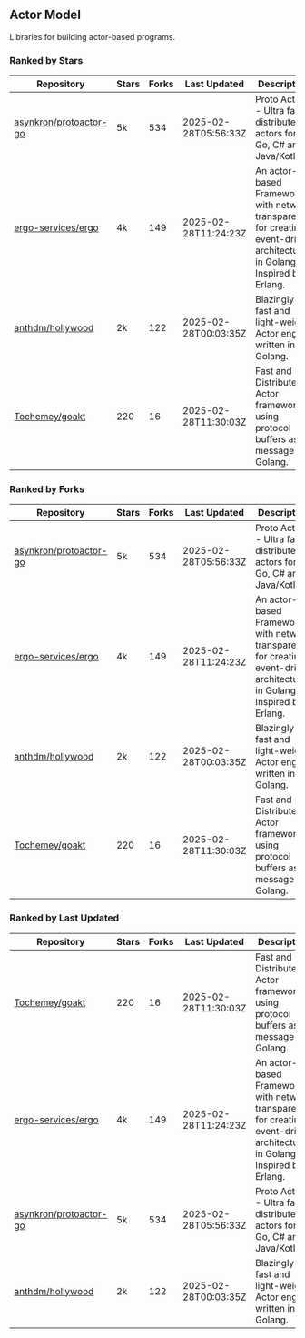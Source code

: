 ## Actor Model

Libraries for building actor-based programs.

### Ranked by Stars

| Repository | Stars | Forks | Last Updated | Description | 
|------------|-------|-------|--------------|-------------|
| [asynkron/protoactor-go](https://github.com/asynkron/protoactor-go) | 5k | 534 | 2025-02-28T05:56:33Z |  Proto Actor - Ultra fast distributed actors for Go, C# and Java/Kotlin. |
| [ergo-services/ergo](https://github.com/ergo-services/ergo) | 4k | 149 | 2025-02-28T11:24:23Z |  An actor-based Framework with network transparency for creating event-driven architecture in Golang. Inspired by Erlang. |
| [anthdm/hollywood](https://github.com/anthdm/hollywood) | 2k | 122 | 2025-02-28T00:03:35Z |  Blazingly fast and light-weight Actor engine written in Golang. |
| [Tochemey/goakt](https://github.com/Tochemey/goakt) | 220 | 16 | 2025-02-28T11:30:03Z |  Fast and Distributed Actor framework using protocol buffers as message for Golang. |

### Ranked by Forks

| Repository | Stars | Forks | Last Updated | Description | 
|------------|-------|-------|--------------|-------------|
| [asynkron/protoactor-go](https://github.com/asynkron/protoactor-go) | 5k | 534 | 2025-02-28T05:56:33Z |  Proto Actor - Ultra fast distributed actors for Go, C# and Java/Kotlin. |
| [ergo-services/ergo](https://github.com/ergo-services/ergo) | 4k | 149 | 2025-02-28T11:24:23Z |  An actor-based Framework with network transparency for creating event-driven architecture in Golang. Inspired by Erlang. |
| [anthdm/hollywood](https://github.com/anthdm/hollywood) | 2k | 122 | 2025-02-28T00:03:35Z |  Blazingly fast and light-weight Actor engine written in Golang. |
| [Tochemey/goakt](https://github.com/Tochemey/goakt) | 220 | 16 | 2025-02-28T11:30:03Z |  Fast and Distributed Actor framework using protocol buffers as message for Golang. |

### Ranked by Last Updated

| Repository | Stars | Forks | Last Updated | Description | 
|------------|-------|-------|--------------|-------------|
| [Tochemey/goakt](https://github.com/Tochemey/goakt) | 220 | 16 | 2025-02-28T11:30:03Z |  Fast and Distributed Actor framework using protocol buffers as message for Golang. |
| [ergo-services/ergo](https://github.com/ergo-services/ergo) | 4k | 149 | 2025-02-28T11:24:23Z |  An actor-based Framework with network transparency for creating event-driven architecture in Golang. Inspired by Erlang. |
| [asynkron/protoactor-go](https://github.com/asynkron/protoactor-go) | 5k | 534 | 2025-02-28T05:56:33Z |  Proto Actor - Ultra fast distributed actors for Go, C# and Java/Kotlin. |
| [anthdm/hollywood](https://github.com/anthdm/hollywood) | 2k | 122 | 2025-02-28T00:03:35Z |  Blazingly fast and light-weight Actor engine written in Golang. |


